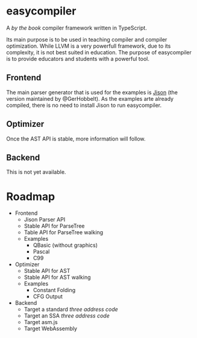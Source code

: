 # easycompiler

A *by the book* compiler framework written in TypeScript.

Its main purpose is to be used in teaching compiler and compiler optimization. While LLVM is a very powerfull framework,
due to its complexity, it is not best suited in education. The purpose of easycompiler is to provide educators and students with a 
powerful tool.

## Frontend
The main parser generator that is used for the examples is [Jison](https://github.com/GerHobbelt/jison) (the version maintained by @GerHobbelt).
As the examples arte already compiled, there is no need to install Jison to run easycompiler.

## Optimizer
Once the AST API is stable, more information will follow.

## Backend
This is not yet available.

# Roadmap
* Frontend
  * Jison Parser API
  * Stable API for ParseTree
  * Table API for ParseTree walking
  * Examples
	* QBasic (without graphics)
	* Pascal
	* C99
* Optimizer
  * Stable API for AST
  * Stable API for AST walking
  * Examples
    * Constant Folding
    * CFG Output
* Backend
  * Target a standard *three address code*
  * Target an SSA *three address code*
  * Target asm.js
  * Target WebAssembly
